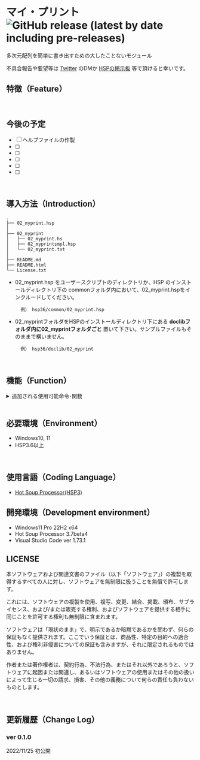 # マイ・プリント ![GitHub release (latest by date including pre-releases)](https://img.shields.io/github/v/release/YUZRANIUM/02_myprint?include_prereleases&style=flat-square)

多次元配列を簡単に書き出すための大したことないモジュール

不具合報告や要望等は [Twitter](https://twitter.com/YUZRANIUM) のDMか [HSPの掲示板](http://hsp.tv/play/pforum.php) 等で頂けると幸いです。

## 特徴（Feature）


<br>

## 今後の予定
* [ ] ヘルプファイルの作製
* [ ]
* [ ]
* [ ]
* [ ]
* [ ]

<br>

## 導入方法（Introduction）

~~~
.
├── 02_myprint.hsp
│
├── 02_myprint
│   ├── 02_myprint.hs
│   ├── 02_myprintsmpl.hsp
│   └── 02_myprint.txt
│
├── README.md
├── README.html
└── License.txt
~~~

* 02_myprint.hsp をユーザースクリプトのディレクトリか、HSP のインストールディレクトリ下の commonフォルダ内において、02_myprint.hspをインクルードしてください。

        例） hsp36/common/02_myprint.hsp

* 02_myprintフォルダをHSPのインストールディレクトリ下にある **doclibフォルダ内に02_myprintフォルダごと** 置いて下さい。サンプルファイルもそのままで構いません。

        例） hsp36/doclib/02_myprint

<br>

## 機能（Function）

<details>

<summary>追加される使用可能命令･関数</summary>

~~~ c



~~~

</details>

<br>

## 必要環境（Environment）

* Windows10, 11
* HSP3.6以上

<br>

## 使用言語（Coding Language）

* [Hot Soup Processor(HSP3)](https://hsp.tv/)


## 開発環境（Development environment）

* Windows11 Pro 22H2 x64
* Hot Soup Processor 3.7beta4
* Visual Studio Code ver 1.73.1


## LICENSE

本ソフトウェアおよび関連文書のファイル（以下「ソフトウェア」）の複製を取得するすべての人に対し、ソフトウェアを無制限に扱うことを無償で許可します。

これには、ソフトウェアの複製を使用、複写、変更、結合、掲載、頒布、サブライセンス、および/または販売する権利、およびソフトウェアを提供する相手に同じことを許可する権利も無制限に含まれます。


ソフトウェアは「現状のまま」で、明示であるか暗黙であるかを問わず、何らの保証もなく提供されます。ここでいう保証とは、商品性、特定の目的への適合性、および権利非侵害についての保証も含みますが、それに限定されるものではありません。

作者または著作権者は、契約行為、不法行為、またはそれ以外であろうと、ソフトウェアに起因または関連し、あるいはソフトウェアの使用またはその他の扱いによって生じる一切の請求、損害、その他の義務について何らの責任も負わないものとします。

<br>

## 更新履歴（Change Log）


### ver 0.1.0
2022/11/25 初公開